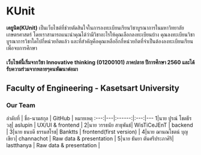 # KUnit
  **เคยูนิต(KUnit)** เป็นเว็บไซต์ที่ช่วยตัดสินใจในการลงทะเบียนเรียนวิชาบูรณาการในมหาวิทยาลัยเกษตรศาสตร์ โดยเราสามารถแนะนำคุณได้ว่ามีวิชาอะไรให้คุณเลือกลงทะเบียนบ้าง คุณลงทะเบียนวิชาบูรณาการวิชาใดไปกี่หน่วยกิตแล้ว และที่สำคัญคือคุณเหลืออีกกี่หน่วยกิตที่จำเป็นต้องลงทะเบียนเรียนเพื่อจบการศึกษา


#### เว็บไซต์นี้เริ่มจากวิชา Innovative thinking (01200101) ภาคปลาย ปีการศึกษา 2560 และได้รับความร่วมจากหลายๆคนพัฒนาต่อมา
## Faculty of Engineering - Kasetsart University

### Our Team
ลำดับที่ | ชื่อ-นามสกุล |  GitHub |  หมายเหตุ
:---:|---|:------:|:---:|---
1|นาย ปูรณ์ โชตธีรวสุ| aslupin | UX/UI & frontend |
2|นาย วรรธนัย สาธุพันธ์| WisTiCeJEnT | backend |
3|นาย ธนบดี ธรรมสโรช| Banktts | frontend(first version) |
4|นาย ฌานณโชตน์ บุญเขียว| channachot | Raw data & presentation |
5|นาย ธันยา ตันศรีประภาศิริ| lastthanya | Raw data & presentation |
